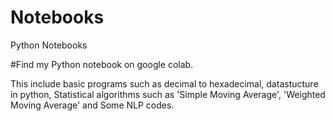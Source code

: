 # Notebooks
Python Notebooks

#Find my Python notebook on google colab. 

This include basic programs such as decimal to hexadecimal, datastucture in python, Statistical algorithms such as 'Simple Moving Average', 'Weighted Moving Average' and Some NLP codes.

